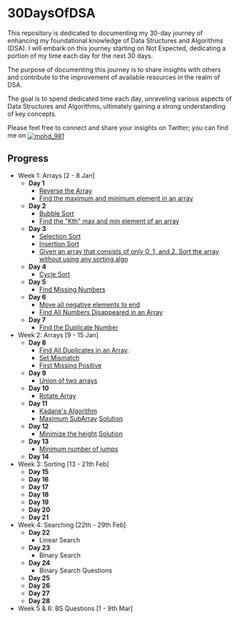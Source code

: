 # 30DaysOfDSA

This repository is dedicated to documenting my 30-day journey of enhancing my foundational knowledge of Data Structures and Algorithms (DSA). I will embark on this journey starting on Not Expected, dedicating a portion of my time each day for the next 30 days.

The purpose of documenting this journey is to share insights with others and contribute to the improvement of available resources in the realm of DSA.

The goal is to spend dedicated time each day, unraveling various aspects of Data Structures and Algorithms, ultimately gaining a strong understanding of key concepts.

Please feel free to connect and share your insights on Twitter; you can find me on <a href="https://twitter.com/mohd_981" target="blank"><img align="center" src="https://img.shields.io/badge/X-000000?style=for-the-badge&logo=x&logoColor=white" alt="mohd_981" /></a>

## Progress
- Week 1: Arrays [2 - 8 Jan]
  - **Day 1**
    - [Reverse the Array](https://www.geeksforgeeks.org/write-a-program-to-reverse-an-array-or-string/)
    - [Find the maximum and minimum element in an array](https://www.geeksforgeeks.org/problems/find-minimum-and-maximum-element-in-an-array4428/1)
      <a href="https://www.enjoyalgorithms.com/blog/find-the-minimum-and-maximum-value-in-an-array" style="color: white;">Solution</a>
  - **Day 2**
    - [Bubble Sort](https://www.youtube.com/watch?v=F5MZyqRp_IM&t=1s&ab_channel=KunalKushwaha)
    - [Find the "Kth" max and min element of an array](https://www.geeksforgeeks.org/problems/kth-smallest-element5635/1)
  - **Day 3**
    - [Selection Sort](https://www.youtube.com/watch?v=Nd4SCCIHFWk&ab_channel=KunalKushwaha)
    - [Insertion Sort](https://www.youtube.com/watch?v=By_5-RRqVeE&ab_channel=KunalKushwaha)
    - [Given an array that consists of only 0, 1, and 2. Sort the array without using any sorting algo](https://www.geeksforgeeks.org/problems/sort-an-array-of-0s-1s-and-2s4231/1)
  - **Day 4**
    - [Cycle Sort](https://www.youtube.com/watch?v=JfinxytTYFQ&ab_channel=KunalKushwaha)
  - **Day 5**
    - [Find Missing Numbers](https://leetcode.com/problems/missing-number/)
  - **Day 6**
    - [Move all negative elements to end](https://www.geeksforgeeks.org/problems/move-all-negative-elements-to-end1813/1)
    - [Find All Numbers Disappeared in an Array](https://leetcode.com/problems/find-all-numbers-disappeared-in-an-array/)
  - **Day 7**
    - [Find the Duplicate Number](https://leetcode.com/problems/find-the-duplicate-number/)
- Week 2: Arrays [9 - 15 Jan]
  - **Day 8**
    - [Find All Duplicates in an Array](https://leetcode.com/problems/find-all-duplicates-in-an-array/).
    - [Set Mismatch](https://leetcode.com/problems/set-mismatch/)
    - [First Missing Positive](https://leetcode.com/problems/first-missing-positive/)
  - **Day 9**
    - [Union of two arrays](https://www.geeksforgeeks.org/problems/union-of-two-arrays3538/1)
  - **Day 10**
    - [Rotate Array](https://www.geeksforgeeks.org/problems/cyclically-rotate-an-array-by-one2614/1)
  - **Day 11**
    - [Kadane's Algorithm](https://www.youtube.com/watch?v=w4W6yya1PIc&ab_channel=CodeHelp-byBabbar)
    - [Maximum SubArray](https://leetcode.com/problems/maximum-subarray/description/) [Solution](https://www.enjoyalgorithms.com/blog/maximum-subarray-sum/)
  - **Day 12**
    - [Minimize the height](https://www.geeksforgeeks.org/problems/minimize-the-heights3351/1) [Solution](https://www.youtube.com/watch?v=tSLiZAQG9NM&ab_channel=GeeksforGeeksPractice)
  - **Day 13**
    - [Minimum number of jumps](https://www.geeksforgeeks.org/problems/minimum-number-of-jumps-1587115620/1)
  - **Day 14**
- Week 3: Sorting [13 - 21th Feb]
  - **Day 15**
  - **Day 16**
  - **Day 17**
  - **Day 18**
  - **Day 19**
  - **Day 20**
  - **Day 21**
- Week 4: Searching [22th  - 29th Feb]
  - **Day 22**
    - Linear Search
  - **Day 23**
     - Binary Search
  - **Day 24**
    - Binary Search Questions
  - **Day 25**
  - **Day 26**
  - **Day 27**
  - **Day 28**
- Week 5 & 6: BS Questions [1 - 9th Mar]
